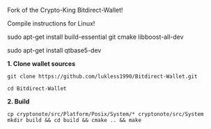 Fork of the Crypto-King Bitdirect-Wallet!


Compile instructions for Linux!


sudo apt-get install build-essential git cmake libboost-all-dev

sudo apt-get install qtbase5-dev


**1. Clone wallet sources**

```
git clone https://github.com/lukless1990/Bitdirect-Wallet.git

cd Bitdirect-Wallet
```


**2. Build**

```
cp cryptonote/src/Platform/Posix/System/* cryptonote/src/System
mkdir build && cd build && cmake .. && make
```
